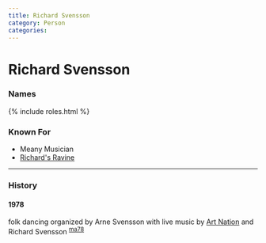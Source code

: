 ```yaml
---
title: Richard Svensson
category: Person
categories:
---
```

<!--img src="img/19YY-Richard-Svensson.jpeg" style="width: 40%;" align="right"-->
# Richard Svensson
### Names

{% include roles.html %}
### Known For
- Meany Musician
- [Richard's Ravine](Richard's-Ravine)

---
### History
#### 1978

folk dancing organized by Arne Svensson with live music by [Art Nation](Art-Nation) and Richard Svensson <sup>[ma78][]</sup>


[ma78]: Mountaineer-Annual#1978